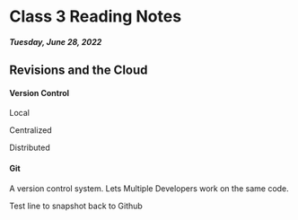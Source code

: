 # Class 3 Reading Notes

##### *Tuesday, June 28, 2022*

## Revisions and the Cloud

#### Version Control

Local

Centralized

Distributed

#### Git

A version control system.
Lets Multiple Developers work on the same code.

Test line to snapshot back to Github
